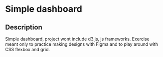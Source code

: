 # Simple dashboard

## Description

Simple dashboard, project wont include d3.js, js frameworks. 
Exercise meant only to practice making designs with Figma and to 
play around with CSS flexbox and grid.
